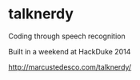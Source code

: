 talknerdy
=========

Coding through speech recognition 

Built in a weekend at HackDuke 2014

http://marcustedesco.com/talknerdy/

